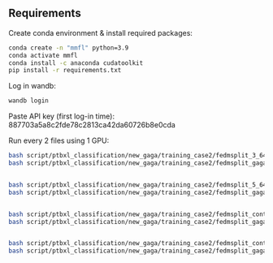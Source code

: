 
## Requirements

Create conda environment & install required packages: 
```sh
conda create -n "mmfl" python=3.9
conda activate mmfl
conda install -c anaconda cudatoolkit
pip install -r requirements.txt
```

Log in wandb:
```sh
wandb login
```

Paste API key (first log-in time): 887703a5a8c2fde78c2813ca42da60726b8e0cda


Run every 2 files using 1 GPU:
```sh
bash script/ptbxl_classification/new_gaga/training_case2/fedmsplit_3_64_cnum20_dist0_skew0_seed0.sh
bash script/ptbxl_classification/new_gaga/training_case2/fedmsplit_gaga_c1_5_64_cnum20_dist0_skew0_seed0.sh 


bash script/ptbxl_classification/new_gaga/training_case2/fedmsplit_5_64_cnum20_dist0_skew0_seed0.sh
bash script/ptbxl_classification/new_gaga/training_case2/fedmsplit_gaga_c1_3_64_cnum20_dist0_skew0_seed0.sh  


bash script/ptbxl_classification/new_gaga/training_case2/fedmsplit_contrastive5_3_64_cnum20_dist0_skew0_seed0
bash script/ptbxl_classification/new_gaga/training_case2/fedmsplit_gaga_c3_5_64_cnum20_dist0_skew0_seed0.sh  


bash script/ptbxl_classification/new_gaga/training_case2/fedmsplit_contrastive5_5_64_cnum20_dist0_skew0_seed0    
bash script/ptbxl_classification/new_gaga/training_case2/fedmsplit_gaga_c3_3_64_cnum20_dist0_skew0_seed0.sh   
```


